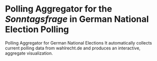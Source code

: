 # Polling Aggregator for the *Sonntagsfrage* in German National Election Polling
Polling Aggregator for German National Elections
It automatically collects current polling data from wahlrecht.de and produces an interactive, aggregate visualization.
